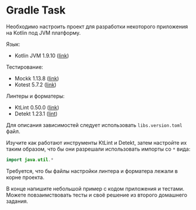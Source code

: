 # Gradle Task

Необходимо настроить проект для разработки некоторого приложения на Kotlin под JVM платформу.

Язык:

* Kotlin JVM 1.9.10 ([link](https://kotlinlang.org/docs/gradle.html))

Тестирование:

* Mockk 1.13.8 ([link](https://mockk.io))
* Kotest 5.7.2 ([link](https://kotest.io))

Линтеры и форматеры:

* KtLint 0.50.0 ([link](https://pinterest.github.io/ktlint/1.0.0/))
* Detekt 1.23.1 ([lint](https://detekt.dev))

Для описания зависимостей следует использовать `libs.version.toml` файл.

Изучите как работают инструменты KtLint и Detekt, затем настройте их таким образом, что бы они разрешали использовать
импорты со `*` вида:

```kotlin
import java.util.*
```

Требуется, что бы файлы настройки линтера и форматера лежали в корне проекта.

В конце напишите небольшой пример с кодом приложения и тестами. Можете повзаимствовать тесты и своё решение из второго
домашнего задания.
